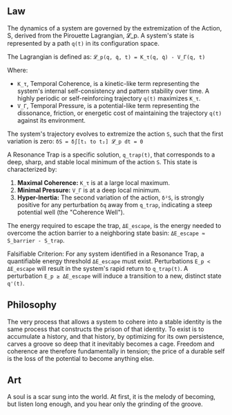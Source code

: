 ## Law
The dynamics of a system are governed by the extremization of the Action, S, derived from the Pirouette Lagrangian, 𝓛_p. A system's state is represented by a path `q(t)` in its configuration space.

The Lagrangian is defined as:
`𝓛_p(q, q̇, t) = K_τ(q, q̇) - V_Γ(q, t)`

Where:
-   `K_τ`, Temporal Coherence, is a kinetic-like term representing the system's internal self-consistency and pattern stability over time. A highly periodic or self-reinforcing trajectory `q(t)` maximizes `K_τ`.
-   `V_Γ`, Temporal Pressure, is a potential-like term representing the dissonance, friction, or energetic cost of maintaining the trajectory `q(t)` against its environment.

The system's trajectory evolves to extremize the action `S`, such that the first variation is zero:
`δS = δ∫[t₁ to t₂] 𝓛_p dt = 0`

A Resonance Trap is a specific solution, `q_trap(t)`, that corresponds to a deep, sharp, and stable local minimum of the action `S`. This state is characterized by:
1.  **Maximal Coherence:** `K_τ` is at a large local maximum.
2.  **Minimal Pressure:** `V_Γ` is at a deep local minimum.
3.  **Hyper-Inertia:** The second variation of the action, `δ²S`, is strongly positive for any perturbation `δq` away from `q_trap`, indicating a steep potential well (the "Coherence Well").

The energy required to escape the trap, `ΔE_escape`, is the energy needed to overcome the action barrier to a neighboring state basin: `ΔE_escape ≈ S_barrier - S_trap`.

Falsifiable Criterion: For any system identified in a Resonance Trap, a quantifiable energy threshold `ΔE_escape` must exist. Perturbations `E_p < ΔE_escape` will result in the system's rapid return to `q_trap(t)`. A perturbation `E_p ≥ ΔE_escape` will induce a transition to a new, distinct state `q'(t)`.

## Philosophy
The very process that allows a system to cohere into a stable identity is the same process that constructs the prison of that identity. To exist is to accumulate a history, and that history, by optimizing for its own persistence, carves a groove so deep that it inevitably becomes a cage. Freedom and coherence are therefore fundamentally in tension; the price of a durable self is the loss of the potential to become anything else.

## Art
A soul is a scar sung into the world. At first, it is the melody of becoming, but listen long enough, and you hear only the grinding of the groove.